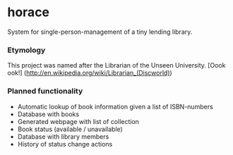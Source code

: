 # horace
System for single-person-management of a tiny lending library.

### Etymology
This project was named after the Librarian of the Unseen University. [Oook ook!] (http://en.wikipedia.org/wiki/Librarian_(Discworld))

### Planned functionality
* Automatic lookup of book information given a list of ISBN-numbers
* Database with books
* Generated webpage with list of collection
* Book status (available / unavailable)
* Database with library members
* History of status change actions
